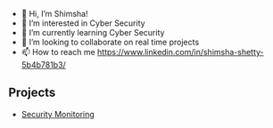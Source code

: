 - 👋 Hi, I’m Shimsha!
- 👀 I’m interested in Cyber Security
- 🌱 I’m currently learning Cyber Security
- 💞️ I’m looking to collaborate on real time projects
- 📫 How to reach me https://www.linkedin.com/in/shimsha-shetty-5b4b781b3/

## Projects
-  <a href="https://github.com/shimsha24/Security-Monitoring/tree/main">Security Monitoring</a>
<!---
shimsha24/shimsha24 is a ✨ special ✨ repository because its `README.md` (this file) appears on your GitHub profile.
You can click the Preview link to take a look at your changes.
--->
